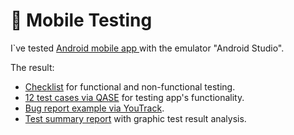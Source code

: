 # 📱 Mobile Testing 

I`ve tested <a href="https://drive.google.com/file/d/1IkqWnm6z293ETG0MdveKTjrsrWd7WQHz/view?usp=sharing"> Android mobile app </a> with the emulator "Android Studio". 

The result: 
 <ul>
<li>  <a href="https://docs.google.com/spreadsheets/d/1DUrfHKKK6zKAzkcE89gnBxDg_wc5l8xQ/edit?usp=drive_link&ouid=111798675379264312419&rtpof=true&sd=true">Checklist</a> for functional and non-functional testing. </li> 
<li>  <a href="https://drive.google.com/file/d/1WtKnppLrErZDe-hRA1qcS5yLOxdV_mLF/view?usp=drive_link">12 test cases via QASE</a> for testing app's functionality. </li> 
<li>  <a href="https://drive.google.com/file/d/1KqrzU1PU83805uFUqPNhNysZ5Brg6ygx/view?usp=drive_link">Bug report example via YouTrack</a>. </li> 
 <li>  <a href="https://docs.google.com/document/d/1m8aGD_MKzgE2bNkF5hNXTfZh5-2BbTGB/edit?usp=drive_link&ouid=111798675379264312419&rtpof=true&sd=true">Test summary report</a> with graphic test result analysis. </li> 
 
</ul>
